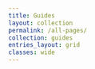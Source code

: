 ```yaml
---
title: Guides
layout: collection
permalink: /all-pages/
collection: guides
entries_layout: grid
classes: wide
---
```

